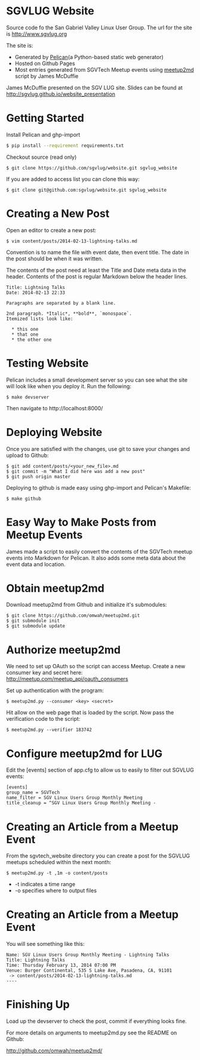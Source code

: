 SGVLUG Website
==============
Source code fo the San Gabriel Valley Linux User Group.
The url for the site is http://www.sgvlug.org

The site is:
- Generated by [Pelican](http://docs.getpelican.com/)(a Python-based static web generator)
- Hosted on Github Pages
- Most entries generated from SGVTech Meetup events using [meetup2md](https://github.com/omwah/meetup2md.git) script by James McDuffie 

James McDuffie presented on the SGV LUG site. Slides can be found at  
http://sgvlug.github.io/website_presentation

Getting Started
===============
    
Install Pelican and ghp-import

```bash
$ pip install --requirement requirements.txt
```

Checkout source (read only)

```
$ git clone https://github.com/sgvlug/website.git sgvlug_website
```

If you are added to access list you can clone this way:

```
$ git clone git@github.com:sgvlug/website.git sgvlug_website
```

Creating a New Post
===================

Open an editor to create a new post:

```
$ vim content/posts/2014-02-13-lightning-talks.md
```

Convention is to name the file with event date, then event title.  The date in the post should be when it was written.

The contents of the post need at least the Title and Date meta data in the header. Contents of the post is regular Markdown below the header lines.

```
Title: Lightning Talks
Date: 2014-02-13 22:33

Paragraphs are separated by a blank line.

2nd paragraph. *Italic*, **bold**, `monospace`. 
Itemized lists look like:

  * this one
  * that one
  * the other one
```

Testing Website
===============

Pelican includes a small development server so you can see what the site will look like when you deploy it. Run the following:

```
$ make devserver
```

Then navigate to http://localhost:8000/

Deploying Website
=================

Once you are satisfied with the changes, use git to save your changes and upload to Github:

```
$ git add content/posts/<your_new_file>.md
$ git commit -m "What I did here was add a new post"
$ git push origin master
```

Deploying to github is made easy using ghp-import and Pelican's Makefile:

```
$ make github
```

Easy Way to Make Posts from Meetup Events
=========================================

James made a script to easily convert the contents of the SGVTech meetup events into Markdown for Pelican. It also adds some meta data about the event data and location.

Obtain meetup2md
================

Download meetup2md from Github and initialize it's submodules:

```
$ git clone https://github.com/omwah/meetup2md.git
$ git submodule init
$ git submodule update
```

Authorize meetup2md
===================

We need to set up OAuth so the script can access Meetup. Create a new consumer key and secret here:
http://meetup.com/meetup_api/oauth_consumers

Set up authentication with the program:

```
$ meetup2md.py --consumer <key> <secret>
```
Hit allow on the web page that is loaded by the script. Now pass the verification code to the script:

```
$ meetup2md.py --verifier 183742
```

Configure meetup2md for LUG
===========================

Edit the [events] section of app.cfg to allow us to easily to filter out SGVLUG events:

```
[events]
group_name = SGVTech
name_filter = SGV Linux Users Group Monthly Meeting
title_cleanup = ^SGV Linux Users Group Monthly Meeting -
```

Creating an Article from a Meetup Event
=======================================

From the sgvtech_website directory you can create a post for the SGVLUG meetups scheduled within the next month:
    
```
$ meetup2md.py -t ,1m -o content/posts
```

* -t indicates a time range
* -o specifies where to output files


Creating an Article from a Meetup Event
=======================================

You will see something like this:

```
Name: SGV Linux Users Group Monthly Meeting - Lightning Talks
Title: Lightning Talks
Time: Thursday February 13, 2014 07:00 PM
Venue: Burger Continental, 535 S Lake Ave, Pasadena, CA, 91101
 -> content/posts/2014-02-13-lightning-talks.md
----
```

Finishing Up
============

Load up the devserver to check the post, commit if everything looks fine.

For more details on arguments to meetup2md.py see the README on Github:

http://github.com/omwah/meetup2md/
